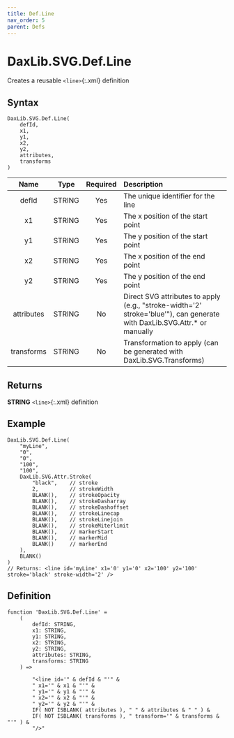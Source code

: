 ```yaml
---
title: Def.Line
nav_order: 5
parent: Defs
---
```


# DaxLib.SVG.Def.Line

Creates a reusable `<line>`{:.xml} definition

## Syntax

```dax
DaxLib.SVG.Def.Line(
	defId, 
	x1, 
	y1, 
	x2, 
	y2, 
	attributes, 
	transforms
)
```

| Name       | Type   | Required | Description                                                                |
|:----------:|:------:|:--------:|:--------------------------------------------------------------------------|
| defId      | STRING | Yes      | The unique identifier for the line                                        |
| x1         | STRING | Yes      | The x position of the start point                                         |
| y1         | STRING | Yes      | The y position of the start point                                         |
| x2         | STRING | Yes      | The x position of the end point                                           |
| y2         | STRING | Yes      | The y position of the end point                                           |
| attributes | STRING | No       | Direct SVG attributes to apply (e.g., "stroke-width='2' stroke='blue'"), can generate with DaxLib.SVG.Attr.* or manually |
| transforms | STRING | No       | Transformation to apply (can be generated with DaxLib.SVG.Transforms)    |

## Returns

**STRING** `<line>`{:.xml} definition

## Example

```dax
DaxLib.SVG.Def.Line(
    "myLine",
    "0",
    "0",
    "100",
    "100",
    DaxLib.SVG.Attr.Stroke(
        "black",    // stroke
        2,          // strokeWidth
        BLANK(),    // strokeOpacity
        BLANK(),    // strokeDasharray
        BLANK(),    // strokeDashoffset
        BLANK(),    // strokeLinecap
        BLANK(),    // strokeLinejoin
        BLANK(),    // strokeMiterlimit
        BLANK(),    // markerStart
        BLANK(),    // markerMid
        BLANK()     // markerEnd
    ),
    BLANK()
)
// Returns: <line id='myLine' x1='0' y1='0' x2='100' y2='100' stroke='black' stroke-width='2' />
```

## Definition

```dax
function 'DaxLib.SVG.Def.Line' = 
    (
        defId: STRING,
        x1: STRING,
        y1: STRING,
        x2: STRING,
        y2: STRING,
        attributes: STRING,
        transforms: STRING
    ) =>

        "<line id='" & defId & "'" &
        " x1='" & x1 & "'" &
        " y1='" & y1 & "'" &
        " x2='" & x2 & "'" &
        " y2='" & y2 & "'" &
        IF( NOT ISBLANK( attributes ), " " & attributes & " " ) &
        IF( NOT ISBLANK( transforms ), " transform='" & transforms & "'" ) &
        "/>"
```
